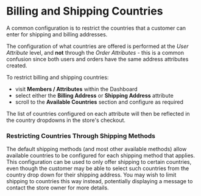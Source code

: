 # Billing and Shipping Countries

A common configuration is to restrict the countries that a customer can enter for shipping and billing addresses.

The configuration of what countries are offered is performed at the _User Attribute_ level, and **not** through the _Order Attributes_ - this is a common confusion since both users and orders have the same address attributes created.

To restrict billing and shipping countries:
- visit **Members / Attributes** within the Dashboard
- select either the **Billing Address** or **Shipping Address** attribute
- scroll to the **Available Countries** section and configure as required

The list of countries configured on each attribute will then be reflected in the country dropdowns in the store's checkout.

### Restricting Countries Through Shipping Methods

The default shipping methods (and most other available methods) allow available countries to be configured for each shipping method that applies.
This configuration can be used to only offer shipping to certain countries, even though the customer may be able to select such countries from the country drop down for their shipping address.
You may wish to limit shipping to countries this way instead, potentially displaying a message to contact the store owner for more details.
